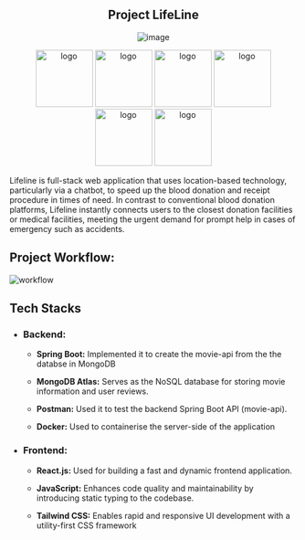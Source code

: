 

<div align="center">
  
## Project LifeLine
  
![image](https://github.com/Debaditya-Som/LifeLine/assets/121785700/6e332502-ac23-41a5-b20a-4ec9b62c34ec)
</div>

<div align="center">
  <img src="https://img.shields.io/badge/spring-%236DB33F.svg?style=for-the-badge&logo=spring&logoColor=white" alt="logo" width="100" />
  <img src="https://img.shields.io/badge/MongoDB-4EA94B?style=for-the-badge&logo=mongodb&logoColor=white" alt="logo" width="100" />
  <img src="https://img.shields.io/badge/Node.js-43853D?style=for-the-badge&logo=node.js&logoColor=white" alt="logo" width="100" />
   <img src="https://img.shields.io/badge/JavaScript-323330?style=for-the-badge&logo=javascript&logoColor=F7DF1E" alt="logo" width="100" />

   <img src="https://img.shields.io/badge/-ReactJs-61DAFB?logo=react&logoColor=white&style=for-the-badge" alt="logo" width="100" />
  <img src="https://img.shields.io/badge/Tailwind_CSS-38B2AC?style=for-the-badge&logo=tailwind-css&logoColor=white" alt="logo" width="100" />
</div>


Lifeline is full-stack web application that uses location-based technology, particularly via a chatbot, to speed up the blood donation and receipt procedure in times of need. In contrast to conventional blood donation platforms, Lifeline instantly connects users to the closest donation facilities or medical facilities, meeting the urgent demand for prompt help in cases of emergency such as accidents. 



## Project Workflow:

<img src = "https://github.com/Debaditya-Som/LifeLine/assets/121785700/0ed1dea9-f4df-4e0f-acd7-9e305df910c0" alt="workflow" >


## Tech Stacks

 - ### Backend:

    - **Spring Boot:**  Implemented it to create the movie-api from the the databse in MongoDB

    - **MongoDB Atlas:**  Serves as the NoSQL database for storing movie information and user reviews.

    - **Postman:**  Used it to test the backend Spring Boot API (movie-api).
  
    - **Docker:** Used to containerise the server-side of the application
  
- ### Frontend:

    - **React.js:**  Used for building a fast and dynamic frontend application.

    - **JavaScript:** Enhances code quality and maintainability by introducing static typing to the codebase.

    - **Tailwind CSS:** Enables rapid and responsive UI development with a utility-first CSS framework
